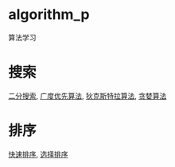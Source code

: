 # algorithm_p
算法学习

# 搜索

[二分搜索](https://github.com/Afra55/algorithm_p/blob/master/search/binary_search.py),  [广度优先算法](https://github.com/Afra55/algorithm_p/blob/master/search/breadth_first_search.py), [狄克斯特拉算法](https://github.com/Afra55/algorithm_p/blob/master/search/dijkstra_s_algorithm.py),  [贪婪算法](https://github.com/Afra55/algorithm_p/blob/master/search/greedy_algorithm.py)


# 排序

[快速排序](https://github.com/Afra55/algorithm_p/blob/master/sort/quick_sort.py), [选择排序](https://github.com/Afra55/algorithm_p/blob/master/sort/selection_sort.py)

